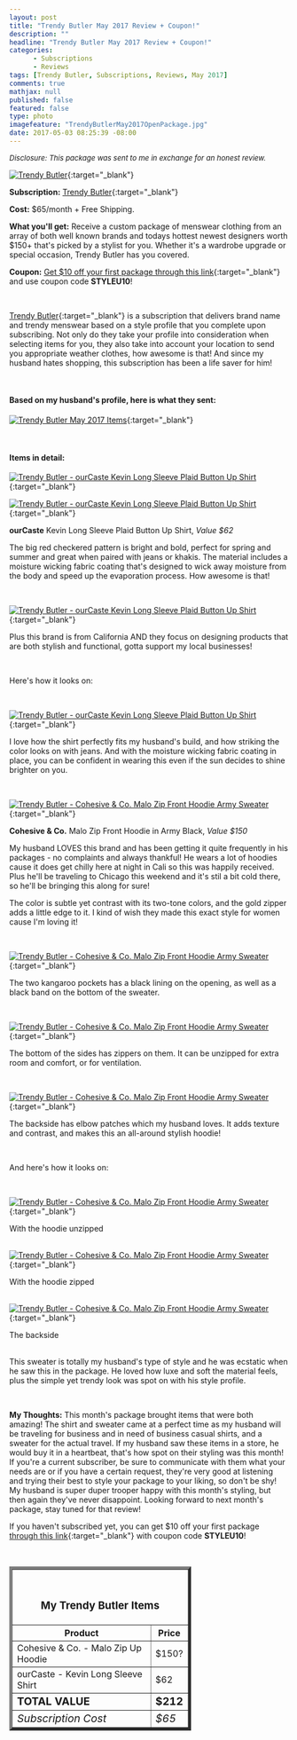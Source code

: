 ```yaml
---
layout: post
title: "Trendy Butler May 2017 Review + Coupon!"
description: ""
headline: "Trendy Butler May 2017 Review + Coupon!"
categories: 
      - Subscriptions
      - Reviews
tags: [Trendy Butler, Subscriptions, Reviews, May 2017]
comments: true
mathjax: null
published: false
featured: false
type: photo
imagefeature: "TrendyButlerMay2017OpenPackage.jpg"
date: 2017-05-03 08:25:39 -08:00
---
```


<i><font size="2">Disclosure: This package was sent to me in exchange for an honest review.</font></i>

[![Trendy Butler](http://whatsupmailbox.com/images/TrendyButlerMay2017Package.jpg)](http://trendybutlers.com/l/B9A76CA0/){:target="_blank"}

**Subscription:** [Trendy Butler](http://trendybutlers.com/l/B9A76CA0/){:target="_blank"}

**Cost:** $65/month + Free Shipping.

**What you'll get:** Receive a custom package of menswear clothing from an array of both well known brands and todays hottest newest designers worth $150+ that's picked by a stylist for you. Whether it's a wardrobe upgrade or special occasion, Trendy Butler has you covered.

**Coupon:** [Get $10 off your first package through this link](http://trendybutlers.com/l/B9A76CA0/){:target="_blank"} and use coupon code **STYLEU10**!

<br>

[Trendy Butler](http://trendybutlers.com/l/B9A76CA0/){:target="_blank"} is a subscription that delivers brand name and trendy menswear based on a style profile that you complete upon subscribing. Not only do they take your profile into consideration when selecting items for you, they also take into account your location to send you appropriate weather clothes, how awesome is that! And since my husband hates shopping, this subscription has been a life saver for him!

<br>

<H4>Based on my husband's profile, here is what they sent:</H4>

[![Trendy Butler May 2017 Items](http://whatsupmailbox.com/images/TrendyButlerMay2017OpenPackage.jpg)](http://trendybutlers.com/l/B9A76CA0/){:target="_blank"}

<br>

<h4>Items in detail:</h4>

[![Trendy Butler - ourCaste Kevin Long Sleeve Plaid Button Up Shirt](http://whatsupmailbox.com/images/TrendyButlerMay2017OurCasteKevinLongSleevePlaidButtonUpShirt.jpg)](http://trendybutlers.com/l/B9A76CA0/){:target="_blank"}

[![Trendy Butler - ourCaste Kevin Long Sleeve Plaid Button Up Shirt](http://whatsupmailbox.com/images/TrendyButlerMay2017OurCasteKevinLongSleevePlaidButtonUpShirt02.jpg)](http://trendybutlers.com/l/B9A76CA0/){:target="_blank"}

**ourCaste** Kevin Long Sleeve Plaid Button Up Shirt, *Value $62*

The big red checkered pattern is bright and bold, perfect for spring and summer and great when paired with jeans or khakis. The material includes a moisture wicking fabric coating that's designed to wick away moisture from the body and speed up the evaporation process. How awesome is that!

<br>

[![Trendy Butler - ourCaste Kevin Long Sleeve Plaid Button Up Shirt](http://whatsupmailbox.com/images/TrendyButlerMay2017OurCasteKevinLongSleevePlaidButtonUpShirt03.jpg)](http://trendybutlers.com/l/B9A76CA0/){:target="_blank"}

Plus this brand is from California AND they focus on designing products that are both stylish and functional, gotta support my local businesses!

<br>

Here's how it looks on:

<br>

[![Trendy Butler - ourCaste Kevin Long Sleeve Plaid Button Up Shirt](http://whatsupmailbox.com/images/TrendyButlerMay2017OurCasteKevinLongSleevePlaidButtonUpShirt04.jpg)](http://trendybutlers.com/l/B9A76CA0/){:target="_blank"}

I love how the shirt perfectly fits my husband's build, and how striking the color looks on with jeans. And with the moisture wicking fabric coating in place, you can be confident in wearing this even if the sun decides to shine brighter on you.

<br>

[![Trendy Butler - Cohesive & Co. Malo Zip Front Hoodie Army Sweater](http://whatsupmailbox.com/images/TrendyButlerMay2017CohesiveCoMaloZipFrontHoodieArmySweater.jpg)](http://trendybutlers.com/l/B9A76CA0/){:target="_blank"}

**Cohesive & Co.** Malo Zip Front Hoodie in Army Black, *Value $150*

My husband LOVES this brand and has been getting it quite frequently in his packages - no complaints and always thankful! He wears a lot of hoodies cause it does get chilly here at night in Cali so this was happily received. Plus he'll be traveling to Chicago this weekend and it's stil a bit cold there, so he'll be bringing this along for sure!

The color is subtle yet contrast with its two-tone colors, and the gold zipper adds a little edge to it. I kind of wish they made this exact style for women cause I'm loving it!

<br>

[![Trendy Butler - Cohesive & Co. Malo Zip Front Hoodie Army Sweater](http://whatsupmailbox.com/images/TrendyButlerMay2017CohesiveCoMaloZipFrontHoodieArmySweater02.jpg)](http://trendybutlers.com/l/B9A76CA0/){:target="_blank"}

The two kangaroo pockets has a black lining on the opening, as well as a black band on the bottom of the sweater.

<br>

[![Trendy Butler - Cohesive & Co. Malo Zip Front Hoodie Army Sweater](http://whatsupmailbox.com/images/TrendyButlerMay2017CohesiveCoMaloZipFrontHoodieArmySweater03.jpg)](http://trendybutlers.com/l/B9A76CA0/){:target="_blank"}

The bottom of the sides has zippers on them. It can be unzipped for extra room and comfort, or for ventilation.

<br>

[![Trendy Butler - Cohesive & Co. Malo Zip Front Hoodie Army Sweater](http://whatsupmailbox.com/images/TrendyButlerMay2017CohesiveCoMaloZipFrontHoodieArmySweater04.jpg)](http://trendybutlers.com/l/B9A76CA0/){:target="_blank"}

The backside has elbow patches which my husband loves. It adds texture and contrast, and makes this an all-around stylish hoodie!

<br>

And here's how it looks on:

<br>

[![Trendy Butler - Cohesive & Co. Malo Zip Front Hoodie Army Sweater](http://whatsupmailbox.com/images/TrendyButlerMay2017Items.jpg)](http://trendybutlers.com/l/B9A76CA0/){:target="_blank"}

<figcaption>With the hoodie unzipped</figcaption>

<br>

[![Trendy Butler - Cohesive & Co. Malo Zip Front Hoodie Army Sweater](http://whatsupmailbox.com/images/TrendyButlerMay2017Items02.jpg)](http://trendybutlers.com/l/B9A76CA0/){:target="_blank"}

<figcaption>With the hoodie zipped</figcaption>

<br>

[![Trendy Butler - Cohesive & Co. Malo Zip Front Hoodie Army Sweater](http://whatsupmailbox.com/images/TrendyButlerMay2017Items03.jpg)](http://trendybutlers.com/l/B9A76CA0/){:target="_blank"}

<figcaption>The backside</figcaption>

<br>

This sweater is totally my husband's type of style and he was ecstatic when he saw this in the package. He loved how luxe and soft the material feels, plus the simple yet trendy look was spot on with his style profile.

<br>

<i class="icon-exclamation-sign"></i><b> My Thoughts:</b> This month's package brought items that were both amazing! The shirt and sweater came at a perfect time as my husband will be traveling for business and in need of business casual shirts, and a sweater for the actual travel. If my husband saw these items in a store, he would buy it in a heartbeat, that's how spot on their styling was this month! If you're a current subscriber, be sure to communicate with them what your needs are or if you have a certain request, they're very good at listening and trying their best to style your package to your liking, so don't be shy! My husband is super duper trooper happy with this month's styling, but then again they've never disappoint. Looking forward to next month's package, stay tuned for that review!

If you haven't subscribed yet, you can get $10 off your first package [through this link](http://trendybutlers.com/l/B9A76CA0/){:target="_blank"} with coupon code **STYLEU10**!

<br>

<TABLE  BORDER="5" style="width:65%">
   <TR>
      <TH COLSPAN="2">
         <H3><BR><center>My Trendy Butler Items</center></H3>
      </TH>
   </TR>
      <TH>Product</TH>
      <TH>Price</TH>
  <TR>
      <TD>Cohesive & Co. - Malo Zip Up Hoodie</TD>
      <TD>$150?</TD>
   </TR>
   <TR>
      <TD>ourCaste - Kevin Long Sleeve Shirt</TD>
      <TD>$62</TD>
   </TR>
   <TR>
      <TD><b><big>TOTAL VALUE</big></b></TD>
      <TD><b><big>$212</big></b></TD>
   </TR>
   <TR>
      <TD><i><big>Subscription Cost</big></i></TD>
      <TD><i><big>$65</big></i></TD>
   </TR>
</TABLE>

